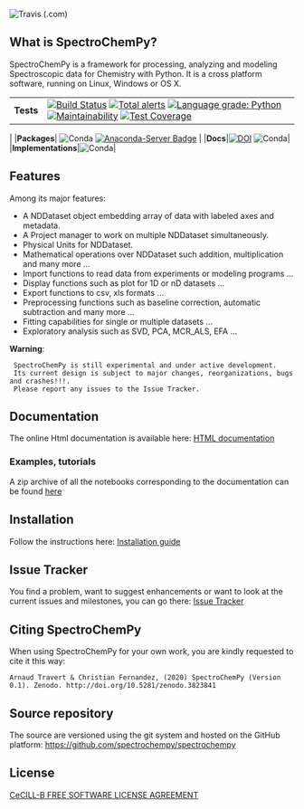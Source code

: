 
![Travis (.com)](https://img.shields.io/travis/com/SpectroChemPy/SpectroChemPy)
## What is SpectroChemPy?

SpectroChemPy is a framework for processing, analyzing and modeling Spectroscopic data for Chemistry with Python. It is a cross platform software, running on Linux, Windows or OS X.

||| 
|---:|:---|
|**Tests**|[![Build Status](https://travis-ci.com/spectrochempy/spectrochempy.svg?branch=master)](https://travis-ci.com/spectrochempy/spectrochempy) [![Total alerts](https://img.shields.io/lgtm/alerts/g/spectrochempy/spectrochempy.svg?logo=lgtm&logoWidth=18)](https://lgtm.com/projects/g/spectrochempy/spectrochempy/alerts/) [![Language grade: Python](https://img.shields.io/lgtm/grade/python/g/spectrochempy/spectrochempy.svg?logo=lgtm&logoWidth=18)](https://lgtm.com/projects/g/spectrochempy/spectrochempy/context:python) [![Maintainability](https://api.codeclimate.com/v1/badges/78681bc1aabbb8ca915f/maintainability)](https://codeclimate.com/github/spectrochempy/spectrochempy/maintainability) [![Test Coverage](https://api.codeclimate.com/v1/badges/78681bc1aabbb8ca915f/test_coverage)](https://codeclimate.com/github/spectrochempy/spectrochempy/test_coverage)
| 
|**Packages**| ![Conda](https://img.shields.io/conda/v/spectrocat/spectrochempy) [![Anaconda-Server Badge](https://anaconda.org/spectrocat/spectrochempy/badges/downloads.svg)](https://anaconda.org/spectrocat/spectrochempy)
| 
|**Docs**|[![DOI](https://zenodo.org/badge/DOI/10.5281/zenodo.3823841.svg)](https://doi.org/10.5281/zenodo.3823841) ![Conda](https://img.shields.io/conda/l/spectrocat/spectrochempy)|  
|**Implementations**|![Conda](https://img.shields.io/conda/pn/spectrocat/spectrochempy)|
 

## Features

Among its major features:

* A NDDataset object embedding array of data with labeled axes and metadata.
* A Project manager to work on multiple NDDataset simultaneously.
* Physical Units for NDDataset.
* Mathematical operations over NDDataset such addition, multiplication and many more ...
* Import functions to read data from experiments or modeling programs ...
* Display functions such as plot for 1D or nD datasets ...
* Export functions to csv, xls formats ...
* Preprocessing functions such as baseline correction, automatic subtraction and many more ...
* Fitting capabilities for single or multiple datasets ...
* Exploratory analysis such as SVD, PCA, MCR_ALS, EFA ...

**Warning**:

     SpectroChemPy is still experimental and under active development. 
     Its current design is subject to major changes, reorganizations, bugs and crashes!!!. 
     Please report any issues to the Issue Tracker.

## Documentation

The online Html documentation is available here:  [HTML documentation](https://www.spectrochempy.fr)

### Examples, tutorials

A zip archive of all the notebooks corresponding to the documentation  can be found [here](https://www.spectrochempy.fr/downloads/stable-spectrochempy-notebooks.zip)

## Installation

Follow the instructions here: [Installation guide](https://www.spectrochempy.fr/stable/gettingstarted/install/index.html)

## Issue Tracker

You find a problem, want to suggest enhancements or want to look at the current issues and milestones, you can go there:  [Issue Tracker](https://github.com/spectrochempy/spectrochempy/issues)

## Citing SpectroChemPy

When using SpectroChemPy for your own work, you are kindly requested to cite it this way:
```text
Arnaud Travert & Christian Fernandez, (2020) SpectroChemPy (Version 0.1). Zenodo. http://doi.org/10.5281/zenodo.3823841
```

## Source repository 

The source are versioned using the git system and hosted on the GitHub platform: 
https://github.com/spectrochempy/spectrochempy

## License

[CeCILL-B FREE SOFTWARE LICENSE AGREEMENT](https://cecill.info/licences/Licence_CeCILL-B_V1-en.html)